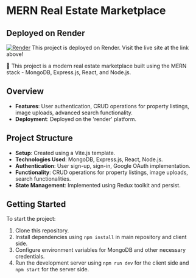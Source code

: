 # MERN Real Estate Marketplace

## Deployed on Render

[![Render](https://render.com/badge.svg)](https://prime-estate-c9jq.onrender.com/)
This project is deployed on Render. Visit the live site at the link above!

🏡 This project is a modern real estate marketplace built using the MERN stack - MongoDB, Express.js, React, and Node.js.

## Overview

- **Features**: User authentication, CRUD operations for property listings, image uploads, advanced search functionality.
- **Deployment**: Deployed on the 'render' platform.

## Project Structure

- **Setup**: Created using a Vite.js template.
- **Technologies Used**: MongoDB, Express.js, React, Node.js.
- **Authentication**: User sign-up, sign-in, Google OAuth implementation.
- **Functionality**: CRUD operations for property listings, image uploads, search functionalities.
- **State Management**: Implemented using Redux toolkit and persist.

## Getting Started

To start the project:

1. Clone this repository.
2. Install dependencies using `npm install` in main repository and client side.
3. Configure environment variables for MongoDB and other necessary credentials.
4. Run the development server using `npm run dev` for the client side and `npm start` for the server side.
